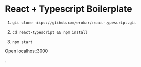 React + Typescript Boilerplate
=============================================

1. `git clone https://github.com/erokar/react-typescript.git`

2. `cd react-typescript && npm install`

3. `npm start`

Open localhost:3000

.
